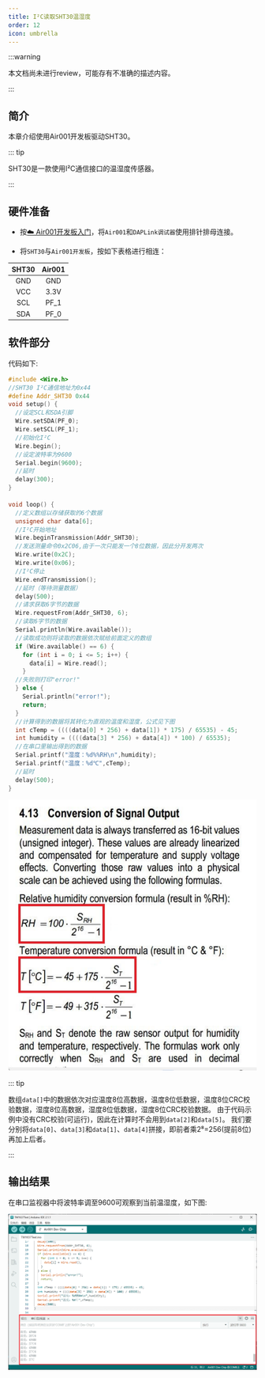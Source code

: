 ```yaml
---
title: I²C读取SHT30温湿度
order: 12
icon: umbrella
---
```


:::warning

本文档尚未进行review，可能存有不准确的描述内容。

:::

## 简介

本章介绍使用Air001开发板驱动SHT30。

::: tip

SHT30是一款使用I²C通信接口的温湿度传感器。

:::

## 硬件准备

- 按[☁️ Air001开发板入门](/tutorial-advanced/Air001_start.html)，将`Air001`和`DAPLink调试器`使用排针排母连接。

- 将`SHT30`与`Air001开发板`，按如下表格进行相连：

| SHT30 |  Air001  |
| :----: | :------: |
|  GND   |   GND   |
|  VCC   |   3.3V   |
|  SCL   | PF_1 |
|  SDA   |   PF_0    |

## 软件部分

代码如下:

```cpp
#include <Wire.h>
//SHT30 I²C通信地址为0x44
#define Addr_SHT30 0x44
void setup() {
  //设定SCL和SDA引脚
  Wire.setSDA(PF_0);
  Wire.setSCL(PF_1);
  //初始化I²C
  Wire.begin();
  //设定波特率为9600
  Serial.begin(9600);
  //延时
  delay(300);
}

void loop() {
  //定义数组以存储获取的6个数据
  unsigned char data[6];
  //I²C开始地址
  Wire.beginTransmission(Addr_SHT30);
  //发送测量命令0x2C06,由于一次只能发一个8位数据，因此分开发两次
  Wire.write(0x2C);
  Wire.write(0x06);
  //I²C停止
  Wire.endTransmission();
  //延时（等待测量数据）
  delay(500);
  //请求获取6字节的数据
  Wire.requestFrom(Addr_SHT30, 6);
  //读取6字节的数据
  Serial.println(Wire.available());
  //读取成功则将读取的数据依次赋给前面定义的数组
  if (Wire.available() == 6) {
    for (int i = 0; i <= 5; i++) {
      data[i] = Wire.read();
    }
  //失败则打印"error!"
  } else {
    Serial.println("error!");
    return;
  }
  //计算得到的数据将其转化为直观的温度和湿度，公式见下图
  int cTemp = ((((data[0] * 256) + data[1]) * 175) / 65535) - 45;
  int humidity = ((((data[3] * 256) + data[4]) * 100) / 65535);
  //在串口里输出得到的数据
  Serial.printf("湿度：%d%%RH\n",humidity);
  Serial.printf("温度：%d℃",cTemp);
  //延时
  delay(500);
}
```

![计算公式](img/formula.jpg)

::: tip

数组`data[]`中的数据依次对应温度8位高数据，温度8位低数据，温度8位CRC校验数据，湿度8位高数据，湿度8位低数据，湿度8位CRC校验数据。
由于代码示例中没有CRC校验(可运行)，因此在计算时不会用到`data[2]`和`data[5]`。
我们要分别将`data[0]`、`data[3]`和`data[1]`、`data[4]`拼接，即前者乘2⁸=256(提前8位)再加上后者。

:::

## 输出结果

在串口监视器中将波特率调至9600可观察到当前温湿度，如下图:

![](img/sht30_res.png)
